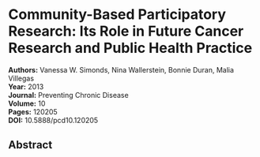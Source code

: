 # Community-Based Participatory Research: Its Role in Future Cancer Research and Public Health Practice

**Authors:** Vanessa W. Simonds, Nina Wallerstein, Bonnie Duran, Malia Villegas  
**Year:** 2013  
**Journal:** Preventing Chronic Disease  
**Volume:** 10  
**Pages:** 120205  
**DOI:** 10.5888/pcd10.120205  

## Abstract


